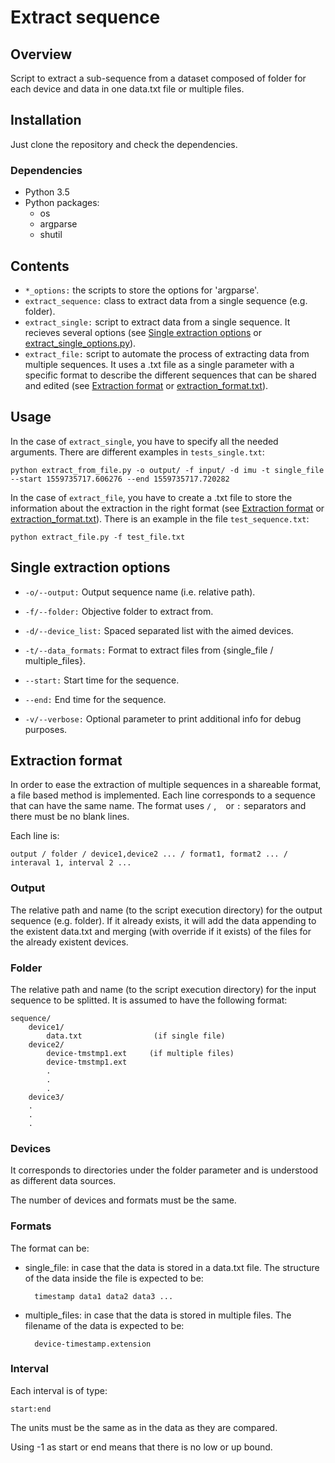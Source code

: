 # Extract sequence

## Overview
Script to extract a sub-sequence from a dataset composed of folder for each device and data in one data.txt file or multiple files.

## Installation

Just clone the repository and check the dependencies.

### Dependencies

* Python 3.5
* Python packages:
    * os
    * argparse
    * shutil

## Contents

* `*_options:` the scripts to store the options for 'argparse'.
* `extract_sequence:` class to extract data from a single sequence (e.g. folder).
* `extract_single:` script to extract data from a single sequence. It recieves several options (see [Single extraction options](https://github.com/davdmc/extract_sequence#single-extraction-options) or [extract_single_options.py](https://github.com/davdmc/extract_sequence/blob/master/extract_single_options.py)).
* `extract_file:` script to automate the process of extracting data from multiple sequences. It uses a .txt file as a single parameter with a specific format to describe the different sequences that can be shared and edited (see [Extraction format](https://github.com/davdmc/extract_sequence#extraction-format) or [extraction_format.txt](https://github.com/davdmc/extract_sequence/blob/master/extraction_format.txt)).

## Usage

In the case of `extract_single`, you have to specify all the needed arguments. There are different examples in `tests_single.txt`:

    python extract_from_file.py -o output/ -f input/ -d imu -t single_file --start 1559735717.606276 --end 1559735717.720282

In the case of `extract_file`, you have to create a .txt file to store the information about the extraction in the right format (see [Extraction format](https://github.com/davdmc/extract_sequence#extraction-format) or [extraction_format.txt](https://github.com/davdmc/extract_sequence/blob/master/extraction_format.txt)). There is an example in the file `test_sequence.txt`:

    python extract_file.py -f test_file.txt

## Single extraction options

- `-o/--output:` Output sequence name (i.e. relative path).

- `-f/--folder:` Objective folder to extract from.

- `-d/--device_list:` Spaced separated list with the aimed devices.

- `-t/--data_formats:` Format to extract files from {single_file / multiple_files}.

- `--start:` Start time for the sequence.

- `--end:` End time for the sequence.

- `-v/--verbose:` Optional parameter to print additional info for debug purposes.

## Extraction format

In order to ease the extraction of multiple sequences in a shareable format, a file based method is implemented. Each line corresponds to a sequence that can have the same name. The format uses `/` , ` ` or `:` separators and there must be no blank lines. 

Each line is:

```
output / folder / device1,device2 ... / format1, format2 ... / interaval 1, interval 2 ...
```

### Output

The relative path and name (to the script execution directory) for the output sequence (e.g. folder). If it already exists, it will add the data appending to the existent data.txt and merging (with override if it exists) of the files for the already existent devices.

### Folder

The relative path and name (to the script execution directory) for the input sequence to be splitted. It is assumed to have the following format:

    sequence/
        device1/
            data.txt                (if single file)
        device2/
            device-tmstmp1.ext     (if multiple files)
            device-tmstmp1.ext
            .
            .
            .
        device3/
        .
        .
        .

### Devices

It corresponds to directories under the folder parameter and is understood as different data sources.

The number of devices and formats must be the same.

### Formats

The format can be:

* single_file: in case that the data is stored in a data.txt file. The structure of the data inside the file is expected to be:

        timestamp data1 data2 data3 ...

* multiple_files: in case that the data is stored in multiple files. The filename of the data is expected to be:

        device-timestamp.extension

### Interval
Each interval is of type:

    start:end

The units must be the same as in the data as they are compared.

Using -1 as start or end means that there is no low or up bound.